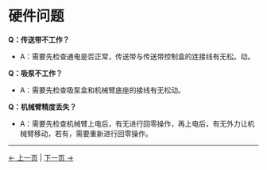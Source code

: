 # 硬件问题

**Q：传送带不工作？**
- A：需要先检查通电是否正常，传送带与传送带控制盒的连接线有无松。动。

**Q：吸泵不工作？**
- A：需要先检查吸泵盒和机械臂底座的接线有无松动。

**Q：机械臂精度丢失？**
- A：需要先检查机械臂上电后，有无进行回零操作，再上电后，有无外力让机械臂移动，若有，需要重新进行回零操作。

---
[← 上一页](./14.2-software.md) | [下一页 → ](../README.md)
